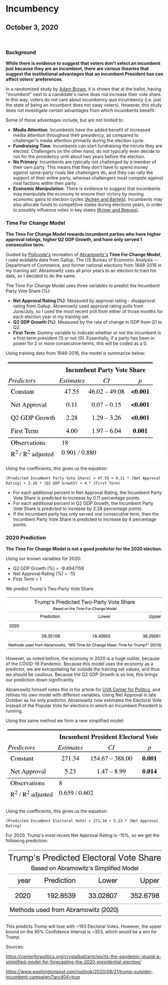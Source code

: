 # Incumbency

## October 3, 2020

<br>

### Background

**While there is evidence to suggest that voters don't select an incumbent just because they are an incumbent, there are various theories that suggest the institutional advantages that an incumbent President has can affect voters' preferences.**

In a randomized study by [Adam Brown](https://hollis.harvard.edu/primo-explore/fulldisplay?docid=TN_cdi_proquest_journals_1680832786&context=PC&vid=HVD2&search_scope=everything&tab=everything&lang=en_US), it is shown that at the ballot, having "*incumbent*" next to a candidate's name does not increase their vote share. In this way, voters do not care about incumbency *qua* incumbency (i.e. just the state of being an incumbent does not sway voters). However, this study does not investigate certain advantages from which incumbents benefit.

Some of these advantages include, but are not limited to:
* **Media Attention**: Incumbents have the added benefit of increased media attention throughout their presidency, as compared to challenger's media attention primarily during the election cycle.
* **Fundraising Time**: Incumbents can start fundraising the minute they are elected. Challengers on the other hand, do not typically even decide to run for the presidency until about two years before the election.
* **No Primary**: Incumbents are typically not challenged by a member of their own party. This means that they don't have to spend money against same-party rivals like challengers do, and they can rally the support of their entire party, whereas challengers must compete against rival factions within their party.
* **Economic Manipulation**: There is evidence to suggest that incumbents may manipulate the economy to ensure their victory by moving economic gains to election cycles [(Achen and Bartels)](https://muse-jhu-edu.ezp-prod1.hul.harvard.edu/chapter/2341029). Incumbents may also allocate funds to competitive states during elections years, in order to possibly influence votes in key states [(Kriner and Reeves)](https://hollis.harvard.edu/primo-explore/fulldisplay?docid=TN_cdi_proquest_miscellaneous_1030887189&context=PC&vid=HVD2&search_scope=everything&tab=everything&lang=en_US).

### Time For Change Model

**The Time For Change Model rewards incumbent parties who have higher approval ratings, higher Q2 GDP Growth, and have only served 1 consecutive term.**

Guided by [Pollyvote's](https://pollyvote.com/en/components/models/retrospective/fundamentals-plus-models/time-for-change-model/) recreation of [Abramowitz's](https://hollis.harvard.edu/primo-explore/fulldisplay?docid=TN_cdi_crossref_primary_10_1017_S1049096516001979&context=PC&vid=HVD2&search_scope=everything&tab=everything&lang=en_US) **Time For Change Model**, I used available data from Gallup, The US  Bureau  of Economic Analysis -- Department of Commerce, and former national elections from 1948-2016 in my training set. Abramowitz uses all prior years to an election to train his data, so I decided to do the same. 

The Time For Change Model uses three variables to predict the Incumbent Party Vote Share (%):
* **Net Approval Rating (%)**: Measured by approval rating - disapproval rating from Gallup. Abramowitz used approval rating polls from June/July, so I used the most recent poll from either of those months for each election year in my training set.
* **Q2 GDP Growth (%)**: Measured by the rate of change in GDP from Q1 to Q2.
* **First Term**: Dummy variable to indicate whether or not the incumbent is a first-term president (1) or not (0). Essentially, if a party has been in power for 2 or more consecutive terms, this will be coded as a 0.

Using training data from 1948-2016, the model is summarize below:

![TFC MODEL](../figures/TFC_Model.png)

Using the coefficients, this gives us the equation:
```
(Predicted Incumbent Party Vote Share) = 47.55 + 0.11 * (Net Approval Rating) + 2.28 * (Q2 GDP Growth) + 4 * (First Term)
```

* For each additional percent in Net Approval Rating, the Incumbent Party Vote Share is predicted to increase by 0.11 percentage points. 
* For each additional percent in Q2 GDP Growth, the Incumbent Party Vote Share is predicted to increase by 2.28 percentage points.
* If the incumbent party has only served one consecutive term, then the Incumbent Party Vote Share is predicted to increase by 4 percentage points.

### 2020 Prediction

**The Time For Change Model is not a good predictor for the 2020 election.**

Using our known variables for 2020:
* Q2 GDP Growth (%) = -9.4947159
* Net Approval Rating (%) = -15
* First Term = 1 

We predict Trump's Two-Party Vote Share:

![TFC MODEL PREDICTION](../figures/TFC_2020_prediction.png)

However, as noted before, the economy in 2020 is a huge outlier, because of the COVID-19 Pandemic. Because this model uses the economy as a predictor, we are extrapolating far outside the training set values, and thus we should be cautious. Because the Q2 GDP Growth is so low, this brings our prediction down significantly. 

Abramowitz himself notes this in his article for [UVA Center for Politics](https://centerforpolitics.org/crystalball/articles/its-the-pandemic-stupid-a-simplified-model-for-forecasting-the-2020-presidential-election/), and refines his own model with different variables. Using Net Approval in late October as his only predictor, Abramowitz now estimates the Electoral Vote instead of the Popular Vote for elections in which an Incumbent President is running.

Using this same method we form a new simplified model:

![TFC2 MODEL](../figures/TFC_2_model.png)

Using the coefficients, this gives us the equation:
```
(Predicted Incumbent Electoral Vote) = 271.34 + 5.23 * (Net Approval Rating)
```

For 2020, Trump's most recent Net Approval Rating is -15%, so we get the following prediction:

![TFC2 MODEL PREDICTION](../figures/TFC_2_2020_prediction.png)

This predicts Trump will lose with ~193 Electoral Votes. However, the upper bound on the 95% Confidence Interval is ~353, which would be a win for Trump.

Sources:

https://centerforpolitics.org/crystalball/articles/its-the-pandemic-stupid-a-simplified-model-for-forecasting-the-2020-presidential-election/


https://www.washingtonpost.com/outlook/2020/08/21/trump-outsider-incumbent-campaign/?arc404=true

